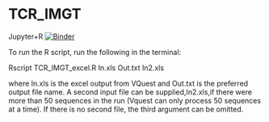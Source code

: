 # TCR_IMGT

Jupyter+R [![Binder](https://mybinder.org/badge_logo.svg)](https://mybinder.org/v2/gh/mattobu83/TCR_IMGT/master?filepath=IMGT_excel_processing.ipynb)

To run the R script, run the following in the terminal: 

Rscript TCR_IMGT_excel.R In.xls Out.txt In2.xls

where In.xls is the excel output from VQuest and Out.txt is the preferred output file name. A second input file can be supplied,In2.xls,if there were more than 50 sequences in the run (Vquest can only process 50 sequences at a time). If there is no second file, the third argument can be omitted. 
